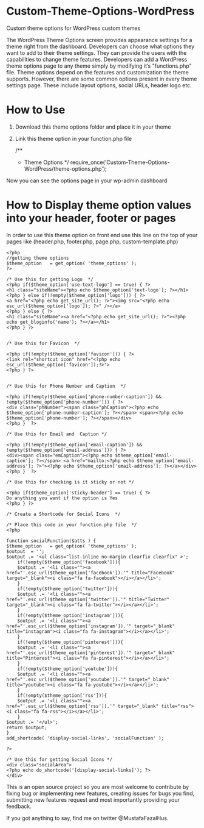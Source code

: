 # Custom-Theme-Options-WordPress
Custom theme options for WordPress custom themes 

The WordPress Theme Options screen provides appearance settings for a theme right from the dashboard. 
Developers can choose what options they want to add to their theme settings. They can provide the users with the capabilities to change theme features. 
Developers can add a WordPress theme options page to any theme simply by modifying it’s "functions.php" file. Theme options depend on the features and customization the theme supports. However, there are some common options present in every theme settings page. These include layout options, social URLs, header logo etc. 

# How to Use

1) Download this theme options folder and place it in your theme
2) Link this theme option in your function.php file

    /**
    * Theme Options 
    */
    require_once('Custom-Theme-Options-WordPress/theme-options.php');
    
Now you can see the options page in your wp-admin dashboard


# How to Display theme option values into your header, footer or pages

In order to use this theme option on front end use this line on the top of your pages like (header.php, footer.php, page.php, custom-template.php)
```
<?php 
//getting theme options
$theme_option 	= get_option( 'theme_options' ); 
?>

/* Use this for getting Logo  */
<?php if($theme_option['use-text-logo'] == true) { ?>
<h1 class="siteName"><?php echo $theme_option['text-logo']; ?></h1>
<?php } else if(!empty($theme_option['logo'])) { ?>
<a href="<?php echo get_site_url(); ?>"><img src="<?php echo esc_url($theme_option['logo']); ?>" /></a>
<?php } else { ?>
<h1 class="siteName"><a href="<?php echo get_site_url(); ?>"><?php echo get_bloginfo('name'); ?></a></h1>
<?php } ?>	


/* Use this for Favicon  */

<?php if(!empty($theme_option['favicon'])) { ?>
<link rel="shortcut icon" href="<?php echo esc_url($theme_option['favicon']);?>">
<?php } ?>		


/* Use this for Phone Number and Caption  */

<?php if(!empty($theme_option['phone-number-caption']) &&  !empty($theme_option['phone-number'])) { ?>
<div class="phNumber"><span class="phCaption"><?php echo $theme_option['phone-number-caption']; ?></span> <span><?php echo $theme_option['phone-number']; ?></span></div>
<?php }  ?>   

/* Use this for Email and  Caption */

<?php if(!empty($theme_option['email-caption']) &&  !empty($theme_option['email-address'])) { ?>
<div><span class="emCaption"><?php echo $theme_option['email-caption']; ?></span> <a href="mailto:<?php echo $theme_option['email-address']; ?>"><?php echo $theme_option['email-address']; ?></a></div>
<?php }  ?>   

/* Use this for checking is it sticky or not */

<?php if($theme_option['sticky-header'] == true) { ?>
Do anything you want if the option is Yes
<?php } ?>	

/* Create a Shortcode for Social Icons  */

/* Place this code in your function.php file  */
<?php 

function socialFunction($atts ) {
$theme_option 	= get_option( 'theme_options' );
$output  = '';
$output .= '<ul class="list-inline no-margin clearfix clearfix" >';
    if(!empty($theme_option['facebook'])){ 
	$output .= '<li class=""><a href="'.esc_url($theme_option['facebook']).'" title="Facebook" target="_blank"><i class="fa fa-facebook"></i></a></li>';
    } 
    if(!empty($theme_option['twitter'])){
	$output .= '<li class=""><a href="'.esc_url($theme_option['twitter']).'" title="Twitter" target="_blank"><i class="fa fa-twitter"></i></a></li>';
    } 
    if(!empty($theme_option['instagram'])){ 
	$output .= '<li class=""><a href="'.esc_url($theme_option['instagram']).'" target="_blank" title="instagram"><i class="fa fa-instagram"></i></a></li>';
    } 
    if(!empty($theme_option['pinterest'])){
	$output .= '<li class=""><a href="'.esc_url($theme_option['pinterest']).'" target="_blank" title="Pinterest"><i class="fa fa-pinterest"></i></a></li>';
    }
    if(!empty($theme_option['youtube'])){ 
	$output .= '<li class=""><a href="'.esc_url($theme_option['youtube']).'" target="_blank" title="youtube"><i class="fa fa-youtube"></i></a></li>';
    } 
    if(!empty($theme_option['rss'])){
	$output .= '<li class=""><a href="'.esc_url($theme_option['rss']).'" target="_blank" title="rss"><i class="fa fa-rss"></i></a></li>';
    }
$output .= '</ul>';
return $output;
}
add_shortcode( 'display-social-links', 'socialFunction' );

?>

/* Use this for getting Social Icons */
<div class="socialArea">
<?php echo do_shortcode('[display-social-links]'); ?>
</div>
```

This is an open source project so you are most welcome to contribute by fixing bug or implementing new features, creating issues for bugs you find, submitting new features request and most importantly providing your feedback.

If you got anything to say, find me on twitter @MustafaFazalHus.
